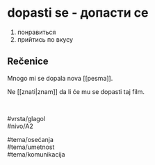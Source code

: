 # dopasti se - допасти се

1. понравиться  
2. прийтись по вкусу

## Rečenice

Mnogo mi se dopala nova [[pesma]].

Ne [[znati|znam]] da li će mu se dopasti taj film.

<br>

#vrsta/glagol  
#nivo/A2  

#tema/osеćanja  
#tema/umetnost  
#tema/komunikacija  
